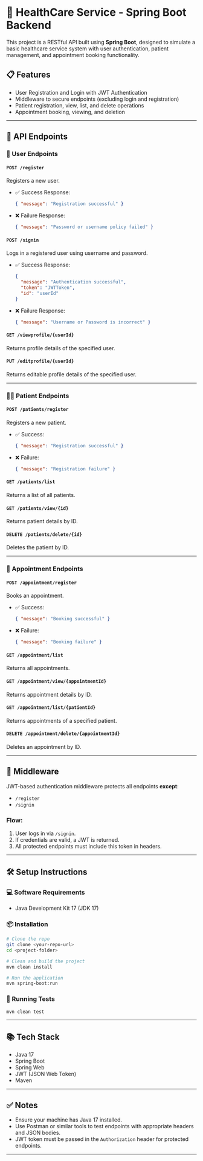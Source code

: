 
# 🏥 HealthCare Service - Spring Boot Backend

This project is a RESTful API built using **Spring Boot**, designed to simulate a basic healthcare service system with user authentication, patient management, and appointment booking functionality.

## 📋 Features

- User Registration and Login with JWT Authentication
- Middleware to secure endpoints (excluding login and registration)
- Patient registration, view, list, and delete operations
- Appointment booking, viewing, and deletion

---

## 🚀 API Endpoints

### 👤 User Endpoints

#### `POST /register`
Registers a new user.
- ✅ Success Response:
  ```json
  { "message": "Registration successful" }
  ```
- ❌ Failure Response:
  ```json
  { "message": "Password or username policy failed" }
  ```

#### `POST /signin`
Logs in a registered user using username and password.
- ✅ Success Response:
  ```json
  {
    "message": "Authentication successful",
    "token": "JWTToken",
    "id": "userId"
  }
  ```
- ❌ Failure Response:
  ```json
  { "message": "Username or Password is incorrect" }
  ```

#### `GET /viewprofile/{userId}`
Returns profile details of the specified user.

#### `PUT /editprofile/{userId}`
Returns editable profile details of the specified user.

---

### 🧑‍⚕️ Patient Endpoints

#### `POST /patients/register`
Registers a new patient.
- ✅ Success:
  ```json
  { "message": "Registration successful" }
  ```
- ❌ Failure:
  ```json
  { "message": "Registration failure" }
  ```

#### `GET /patients/list`
Returns a list of all patients.

#### `GET /patients/view/{id}`
Returns patient details by ID.

#### `DELETE /patients/delete/{id}`
Deletes the patient by ID.

---

### 📅 Appointment Endpoints

#### `POST /appointment/register`
Books an appointment.
- ✅ Success:
  ```json
  { "message": "Booking successful" }
  ```
- ❌ Failure:
  ```json
  { "message": "Booking failure" }
  ```

#### `GET /appointment/list`
Returns all appointments.

#### `GET /appointment/view/{appointmentId}`
Returns appointment details by ID.

#### `GET /appointment/list/{patientId}`
Returns appointments of a specified patient.

#### `DELETE /appointment/delete/{appointmentId}`
Deletes an appointment by ID.

---

## 🔐 Middleware

JWT-based authentication middleware protects all endpoints **except**:
- `/register`
- `/signin`

### Flow:
1. User logs in via `/signin`.
2. If credentials are valid, a JWT is returned.
3. All protected endpoints must include this token in headers.

---

## 🛠️ Setup Instructions

### 💻 Software Requirements
- Java Development Kit 17 (JDK 17)

### 📦 Installation

```bash
# Clone the repo
git clone <your-repo-url>
cd <project-folder>

# Clean and build the project
mvn clean install

# Run the application
mvn spring-boot:run
```

### 🧪 Running Tests

```bash
mvn clean test
```

---

## 📚 Tech Stack

- Java 17
- Spring Boot
- Spring Web
- JWT (JSON Web Token)
- Maven

---

## ✅ Notes

- Ensure your machine has Java 17 installed.
- Use Postman or similar tools to test endpoints with appropriate headers and JSON bodies.
- JWT token must be passed in the `Authorization` header for protected endpoints.

---
